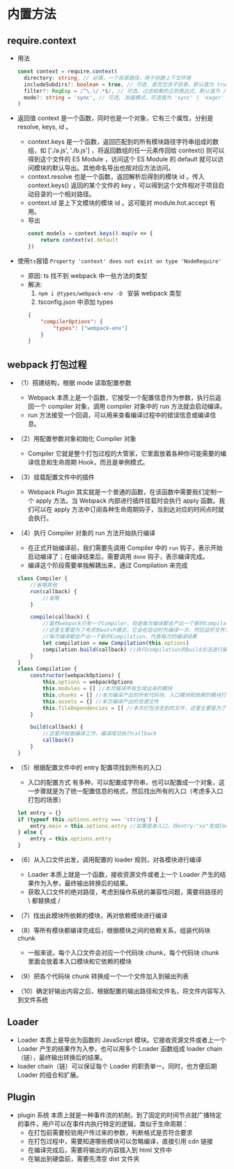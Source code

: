 # 内置方法

## require.context

-   用法
    ```ts
    const context = require.context(
      directory: string, // 必填，一个目录路径，用于创建上下文环境
      includeSubdirs?: boolean = true, // 可选，是否包含子目录，默认值为 true
      filter?: RegExp = /^\.\/.*$/, // 可选，过滤结果的正则表达式，默认值为 /^\.\/.*$/ 表示所有文件
      mode?: string = 'sync', // 可选, 加载模式，可选值为 'sync' | 'eager' | 'weak' | 'lazy' | 'lazy-once', 默认值为 'sync'
    )
    ```
-   返回值 context 是一个函数，同时也是一个对象，它有三个属性，分别是 resolve, keys, id 。

    -   context.keys 是一个函数，返回匹配到的所有模块路径字符串组成的数组，如 ['./a.js', './b.js'] ，将返回数组的任一元素传回给 context() 则可以得到这个文件的 ES Module ，访问这个 ES Module 的 default 就可以访问模块的默认导出。其他命名导出也按对应方法访问。
    -   context.resolve 也是一个函数，返回解析后得到的模块 id 。传入 context.keys() 返回的某个文件的 key ，可以得到这个文件相对于项目启动目录的一个相对路径。
    -   context.id 是上下文模块的模块 id 。这可能对 module.hot.accept 有用。
    -   导出
        ```js
        const models = context.keys().map(v => {
            return context(v).default
        })
        ```

-   使用`ts`报错 `Property 'context' does not exist on type 'NodeRequire' `
    -   原因: ts 找不到 webpack 中一些方法的类型
    -   解决:
        1. `npm i @types/webpack-env -D ` 安装 webpack 类型
        2. tsconfig.json 中添加 types
        ```json
        {
            "compilerOptions": {
                "types": ["webpack-env"]
            }
        }
        ```

## webpack 打包过程

-   （1）搭建结构，根据 mode 读取配置参数
    -   Webpack 本质上是一个函数，它接受一个配置信息作为参数，执行后返回一个 compiler 对象，调用 compiler 对象中的 run 方法就会启动编译。
    -   run 方法接受一个回调，可以用来查看编译过程中的错误信息或编译信息。
-   （2）用配置参数对象初始化 Compiler 对象
    -   Compiler 它就是整个打包过程的大管家，它里面放着各种你可能需要的编译信息和生命周期 Hook，而且是单例模式。
-   （3）挂载配置文件中的插件
    -   Webpack Plugin 其实就是一个普通的函数，在该函数中需要我们定制一个 apply 方法。当 Webpack 内部进行插件挂载时会执行 apply 函数。我们可以在 apply 方法中订阅各种生命周期钩子，当到达对应的时间点时就会执行。
-   （4）执行 Compiler 对象的 run 方法开始执行编译

    -   在正式开始编译前，我们需要先调用 Compiler 中的 `run` 钩子，表示开始启动编译了；在编译结束后，需要调用 `done` 钩子，表示编译完成。
    -   编译这个阶段需要单独解耦出来，通过 Compilation 来完成

    ```js
    class Compiler {
        //省略其他
        run(callback) {
            //省略
        }

        compile(callback) {
            //虽然webpack只有一个Compiler，但是每次编译都会产出一个新的Compilation，
            //这里主要是为了考虑到watch模式，它会在启动时先编译一次，然后监听文件变化，如果发生变化会重新开始编译
            //每次编译都会产出一个新的Compilation，代表每次的编译结果
            let compilation = new Compilation(this.options)
            compilation.build(callback) //执行compilation的build方法进行编译，编译成功之后执行回调
        }
    }
    class Compilation {
        constructor(webpackOptions) {
            this.options = webpackOptions
            this.modules = [] //本次编译所有生成出来的模块
            this.chunks = [] //本次编译产出的所有代码块，入口模块和依赖的模块打包在一起为代码块
            this.assets = {} //本次编译产出的资源文件
            this.fileDependencies = [] //本次打包涉及到的文件，这里主要是为了实现watch模式下监听文件的变化，文件发生变化后会重新编译
        }

        build(callback) {
            //这里开始做编译工作，编译成功执行callback
            callback()
        }
    }
    ```

-   （5）根据配置文件中的 entry 配置项找到所有的入口
    -   入口的配置方式 有多种，可以配置成字符串，也可以配置成一个对象，这一步骤就是为了统一配置信息的格式，然后找出所有的入口（考虑多入口打包的场景）
    ```js
    let entry = {}
    if (typeof this.options.entry === 'string') {
        entry.main = this.options.entry //如果是单入口，将entry:"xx"变成{main:"xx"}，这里需要做兼容
    } else {
        entry = this.options.entry
    }
    ```
-   （6）从入口文件出发，调用配置的 loader 规则，对各模块进行编译
    -   Loader 本质上就是一个函数，接收资源文件或者上一个 Loader 产生的结果作为入参，最终输出转换后的结果。
    -   获取入口文件的绝对路径，考虑到操作系统的兼容性问题，需要将路径的 \ 都替换成 /
-   （7）找出此模块所依赖的模块，再对依赖模块进行编译
-   （8）等所有模块都编译完成后，根据模块之间的依赖关系，组装代码块 chunk
    -   一般来说，每个入口文件会对应一个代码块 chunk，每个代码块 chunk 里面会放着本入口模块和它依赖的模块
-   （9）把各个代码块 chunk 转换成一个一个文件加入到输出列表
-   （10）确定好输出内容之后，根据配置的输出路径和文件名，将文件内容写入到文件系统

## Loader

-   Loader 本质上是导出为函数的 JavaScript 模块。它接收资源文件或者上一个 Loader 产生的结果作为入参，也可以用多个 Loader 函数组成 loader chain（链），最终输出转换后的结果。
-   loader chain（链）可以保证每个 Loader 的职责单一。同时，也方便后期 Loader 的组合和扩展。

## Plugin

-   plugin 系统 本质上就是一种事件流的机制，到了固定的时间节点就广播特定的事件，用户可以在事件内执行特定的逻辑，类似于生命周期：
    -   在打包前需要校验用户传过来的参数，判断格式是否符合要求
    -   在打包过程中，需要知道哪些模块可以忽略编译，直接引用 cdn 链接
    -   在编译完成后，需要将输出的内容插入到 html 文件中
    -   在输出到硬盘前，需要先清空 dist 文件夹
